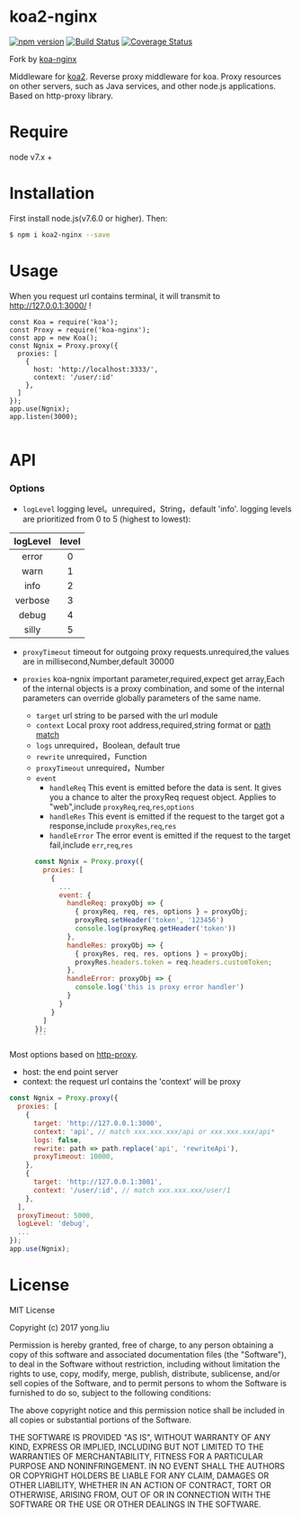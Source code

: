 # koa2-nginx

[![npm version](https://badge.fury.io/js/koa-nginx.svg)](https://badge.fury.io/js/koa-nginx) [![Build Status](https://www.travis-ci.org/wedog/koa-nginx.svg?branch=master)](https://www.travis-ci.org/wedog/koa-nginx) [![Coverage Status](https://coveralls.io/repos/github/wedog/koa-nginx/badge.svg?branch=master)](https://coveralls.io/github/wedog/koa-nginx?branch=master)

Fork by [koa-nginx](https://github.com/wedog/koa-nginx)

Middleware for [koa2](https://github.com/koajs/koa). Reverse proxy middleware for koa. Proxy resources on other servers, such as Java services, and other node.js applications. Based on http-proxy library.

# Require

node v7.x +

# Installation

First install node.js(v7.6.0 or higher). Then:

```bash
$ npm i koa2-nginx --save
```

# Usage
When you request url contains terminal, it will transmit to http://127.0.0.1:3000/ !

```
const Koa = require('koa');
const Proxy = require('koa-nginx');
const app = new Koa();
const Ngnix = Proxy.proxy({
  proxies: [
    {
      host: 'http://localhost:3333/',
      context: '/user/:id'
    },
  ]
});
app.use(Ngnix);
app.listen(3000);
    
```
# API
### Options
- `logLevel`
logging level。unrequired，String，default 'info'.
logging levels are prioritized from 0 to 5 (highest to lowest):

logLevel | level |
:--------:|:-----:|
error | 0 
warn | 1 
info | 2
verbose | 3 
debug  | 4 
silly  | 5

- `proxyTimeout`
timeout for outgoing proxy requests.unrequired,the values are in millisecond,Number,default 30000

- `proxies`
koa-ngnix important parameter,required,expect get array,Each of the internal objects is a proxy combination, and some of the internal parameters can override globally parameters of the same name.
  * `target` url string to be parsed with the url module
  * `context` Local proxy root address,required,string format or [path match](https://github.com/pillarjs/path-to-regexp)
  * `logs` unrequired，Boolean, default true
  * `rewrite` unrequired，Function
  * `proxyTimeout` unrequired，Number
  * `event`
    * `handleReq`
      This event is emitted before the data is sent. It gives you a chance to alter the proxyReq request object. Applies to "web",include `proxyReq`,`req`,`res`,`options`
    * `handleRes` 
    This event is emitted if the request to the target got a response,include `proxyRes`,`req`,`res`
    * `handleError`
    The error event is emitted if the request to the target fail,include `err`,`req`,`res`
   
   ```js
      const Ngnix = Proxy.proxy({
        proxies: [
          {
            ...
            event: {
              handleReq: proxyObj => {
                { proxyReq, req, res, options } = proxyObj;
                proxyReq.setHeader('token', '123456')
                console.log(proxyReq.getHeader('token'))
              },
              handleRes: proxyObj => {
                { proxyRes, req, res, options } = proxyObj;
                proxyRes.headers.token = req.headers.customToken;
              },
              handleError: proxyObj => {
                console.log('this is proxy error handler')
              }
            }
          }
        ]
      });
      ```


Most options based on [http-proxy](https://github.com/nodejitsu/node-http-proxy). 
* host: the end point server
* context: the request url contains the 'context' will be proxy

```js
const Ngnix = Proxy.proxy({
  proxies: [
    {
      target: 'http://127.0.0.1:3000',
      context: 'api', // match xxx.xxx.xxx/api or xxx.xxx.xxx/api*
      logs: false,
      rewrite: path => path.replace('api', 'rewriteApi'),
      proxyTimeout: 10000,
    },
    {
      target: 'http://127.0.0.1:3001',
      context: '/user/:id', // match xxx.xxx.xxx/user/1
    },
  ],
  proxyTimeout: 5000,
  logLevel: 'debug',
  ...
});
app.use(Ngnix);
```

# License
MIT License

Copyright (c) 2017 yong.liu

Permission is hereby granted, free of charge, to any person obtaining a copy
of this software and associated documentation files (the "Software"), to deal
in the Software without restriction, including without limitation the rights
to use, copy, modify, merge, publish, distribute, sublicense, and/or sell
copies of the Software, and to permit persons to whom the Software is
furnished to do so, subject to the following conditions:

The above copyright notice and this permission notice shall be included in all
copies or substantial portions of the Software.

THE SOFTWARE IS PROVIDED "AS IS", WITHOUT WARRANTY OF ANY KIND, EXPRESS OR
IMPLIED, INCLUDING BUT NOT LIMITED TO THE WARRANTIES OF MERCHANTABILITY,
FITNESS FOR A PARTICULAR PURPOSE AND NONINFRINGEMENT. IN NO EVENT SHALL THE
AUTHORS OR COPYRIGHT HOLDERS BE LIABLE FOR ANY CLAIM, DAMAGES OR OTHER
LIABILITY, WHETHER IN AN ACTION OF CONTRACT, TORT OR OTHERWISE, ARISING FROM,
OUT OF OR IN CONNECTION WITH THE SOFTWARE OR THE USE OR OTHER DEALINGS IN THE
SOFTWARE.

